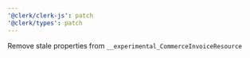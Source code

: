 ```yaml
---
'@clerk/clerk-js': patch
'@clerk/types': patch
---
```


Remove stale properties from `__experimental_CommerceInvoiceResource`
